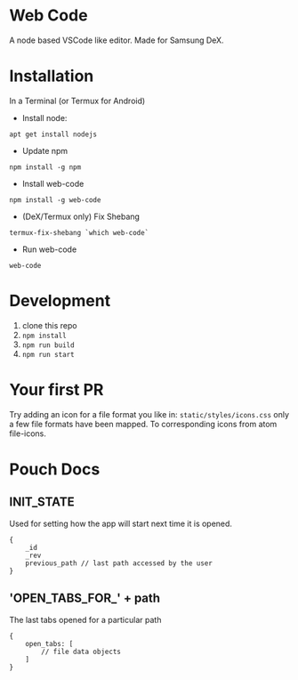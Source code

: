 # Web Code

A node based VSCode like editor. Made for Samsung DeX.

# Installation

In a Terminal (or Termux for Android)

* Install node:

```
apt get install nodejs
```

* Update npm

```
npm install -g npm
```

* Install web-code

```
npm install -g web-code
```

* (DeX/Termux only) Fix Shebang
```
termux-fix-shebang `which web-code`
```

* Run web-code
```
web-code
```

# Development

1. clone this repo
2. `npm install`
3. `npm run build`
4. `npm run start`

# Your first PR

Try adding an icon for a file format you like in: `static/styles/icons.css` only a few file formats have been mapped. To corresponding icons from atom file-icons.

# Pouch Docs

## INIT_STATE

Used for setting how the app will start next time it is opened.

```
{
	_id
	_rev
	previous_path // last path accessed by the user
}
```

## 'OPEN_TABS_FOR_' + path

The last tabs opened for a particular path

```
{
	open_tabs: [
		// file data objects
	]
}
```
